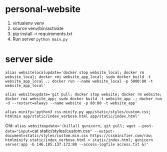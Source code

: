 # personal-website

1. virtualenv venv
2. source venv/bin/activate
3. pip install -r requirements.txt
4. Run server `python main.py`

# server side
`alias websitelocalupdate='docker stop website_local; docker rm website_local; docker rmi website_app_local; sudo docker build -t website_app_local .; docker run --name website_local -p 5000:80 -t website_app_local'`

`alias websiteupdate='git pull; docker stop website; docker rm website; docker rmi website_app; sudo docker build -t website_app .; docker run -d --restart=always --name website -p 80:80 -t website_app'`

`alias minify='python3 css-minify.py app/static/styles/custom.css; htmlmin app/static/index_verbose.html app/static/index.html'`

Old:
`alias websiteupdate='(killall gunicorn; git pull; wget --post-data="input=`cat static/styles/custom.css`" --output-document=static/styles/custom.min.css https://cssminifier.com/raw;  htmlminify static/index_verbose.html > static/index.html; gunicorn server:app -b 146.185.137.172:80 --access-logfile access.txt &)'`
